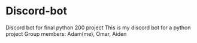 # Discord-bot
Discord bot for final python 200 project
This is my discord bot for a python project
Group members: Adam(me), Omar, Aiden
